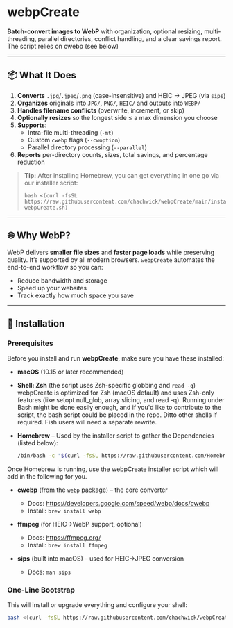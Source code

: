 # webpCreate

**Batch-convert images to WebP** with organization, optional resizing, multi-threading, parallel directories, conflict handling, and a clear savings report. The script relies on cwebp (see below)

---

## 📦 What It Does

1. **Converts** `.jpg`/`.jpeg`/`.png` (case-insensitive) and HEIC → JPEG (via `sips`)  
2. **Organizes** originals into `JPG/`, `PNG/`, `HEIC/` and outputs into `WEBP/`  
3. **Handles filename conflicts** (overwrite, increment, or skip)  
4. **Optionally resizes** so the longest side ≤ a max dimension you choose  
5. **Supports**:
   - Intra-file multi-threading (`-mt`)  
   - Custom `cwebp` flags (`--cwoption`)  
   - Parallel directory processing (`--parallel`)  
6. **Reports** per-directory counts, sizes, total savings, and percentage reduction  

> **Tip:** After installing Homebrew, you can get everything in one go via our installer script:
>
> ```
> bash <(curl -fsSL https://raw.githubusercontent.com/chachwick/webpCreate/main/install-webpCreate.sh)
> ```



---

## 🌐 Why WebP?

WebP delivers **smaller file sizes** and **faster page loads** while preserving quality. It’s supported by all modern browsers. `webpCreate` automates the end-to-end workflow so you can:

- Reduce bandwidth and storage  
- Speed up your websites  
- Track exactly how much space you save  

---

## 🚀 Installation

### Prerequisites

Before you install and run **webpCreate**, make sure you have these installed:

- **macOS** (10.15 or later recommended)  

- **Shell: Zsh** (the script uses Zsh-specific globbing and `read -q`) webpCreate is optimized for Zsh (macOS default)  and uses Zsh-only features (like setopt null_glob, array slicing, and read -q). Running under Bash might be done easily enough, and if you'd like to contribute to the script, the bash script could be placed in the repo. Ditto other shells if required. Fish users will need a separate rewrite.

- **Homebrew** – Used by the installer script to gather the Dependencies (listed below):

  ```bash
  /bin/bash -c "$(curl -fsSL https://raw.githubusercontent.com/Homebrew/install/HEAD/install.sh)"
  ```

Once Homebrew is running, use the webpCreate installer script which will add in the following for you.

- **cwebp** (from the `webp` package) – the core converter
  - Docs: https://developers.google.com/speed/webp/docs/cwebp
  - Install: `brew install webp`

- **ffmpeg** (for HEIC→WebP support, optional)
  - Docs: https://ffmpeg.org/
  - Install: `brew install ffmpeg`

- **sips** (built into macOS) – used for HEIC→JPEG conversion
  - Docs: `man sips`

### One-Line Bootstrap

This will install or upgrade everything and configure your shell:

```bash
bash <(curl -fsSL https://raw.githubusercontent.com/chachwick/webpCreate/main/install-webpCreate.sh)
```
